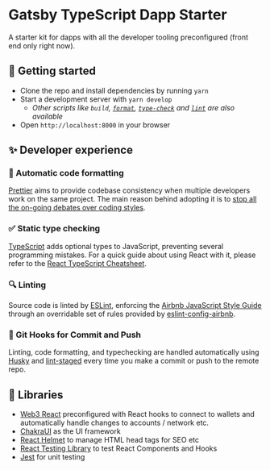 # Gatsby TypeScript Dapp Starter

A starter kit for dapps with all the developer tooling preconfigured (front end only right now).

## 🚀 Getting started

- Clone the repo and install dependencies by running `yarn`
- Start a development server with `yarn develop`
  - _Other scripts like `build`, [`format`](#automatic-code-formatting), [`type-check`](#static-type-checking) and [`lint`](#linting) are also available_
- Open `http://localhost:8000` in your browser

## ✨ Developer experience

### 🧹 Automatic code formatting

[Prettier][] aims to provide codebase consistency when multiple developers work on the same project. The main reason behind adopting it is to [stop all the on-going debates over coding styles][].

[prettier]: https://prettier.io/
[stop all the on-going debates over coding styles]: https://prettier.io/docs/en/why-prettier.html

### ✅ Static type checking

[TypeScript][] adds optional types to JavaScript, preventing several programming mistakes. For a quick guide about using React with it, please refer to the [React TypeScript Cheatsheet][].

[typescript]: https://www.typescriptlang.org/
[react typescript cheatsheet]: https://github.com/sw-yx/react-typescript-cheatsheet

### 🔍 Linting

Source code is linted by [ESLint][], enforcing the [Airbnb JavaScript Style Guide][] through an overridable set of rules provided by [eslint-config-airbnb][].

[eslint]: https://eslint.org/
[airbnb javascript style guide]: https://github.com/airbnb/javascript
[eslint-config-airbnb]: https://github.com/airbnb/javascript/tree/master/packages/eslint-config-airbnb

### 🐶 Git Hooks for Commit and Push

Linting, code formatting, and typechecking are handled automatically using [Husky][] and [lint-staged] every time you make a commit or push to the remote repo.

[husky]: https://github.com/typicode/husky
[lint-staged]: https://github.com/okonet/lint-staged

## 🧰 Libraries

- [Web3 React](https://github.com/NoahZinsmeister/web3-react) preconfigured with React hooks to connect to wallets and automatically handle changes to accounts / network etc.
- [ChakraUI](https://chakra-ui.com) as the UI framework
- [React Helmet](https://github.com/nfl/react-helmet) to manage HTML head tags for SEO etc
- [React Testing Library](https://github.com/testing-library/react-testing-library) to test React Components and Hooks
- [Jest](https://jestjs.io) for unit testing
